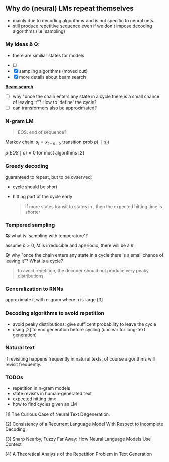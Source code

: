 ## Why do (neural) LMs repeat themselves

- mainly due to decoding algorithms and is not specific to neural nets.
- still produce repetitive sequence even if we don't impose decoding algorithms (i.e. sampling)

### My ideas & Q:

- there are similiar states for models

- [ ] 
- [x]  sampling algorithms (moved out)
- [x]  more details about beam search

[**Beam search**](https://www.notion.so/Beam-search-055b946d3546483eb1d002aaa1eb4c6b)

- [ ]  why "once the chain enters any state in a cycle there is a small chance of leaving it"? How to 'define' the cycle?
- [ ]  can transformers also be approximated?
### N-gram LM

> EOS: end of sequence?

Markov chain: $s_{t}=x_{t-n: t}$, transition prob $p\left(\cdot \mid s_{t}\right)$

$p(EOS \mid c)=0$ for most algorithms [2]

### Greedy  decoding

guaranteed to repeat, but to be ovserved:

- cycle should be short

- hitting part of the cycle early

  > if more states transit to states in , then the expected hitting time is shorter

### Tempered sampling

**Q:** what is 'sampling with temperature'?

assume $p>0$, $M$ is irreducible and aperiodic, there will be a $\pi$ 

**Q:** why "once the chain enters any state in a cycle there is a small chance of leaving it"?  What is a cycle?

> to avoid repetition, the decoder should not produce very peaky distributions.

### Generalization to RNNs

approximate it with n-gram where n is large [3]

### Decoding algorithms to avoid repetition

- avoid peaky distributions: give sufficent probability to leave the cycle
- using [2] to end generation before cycling (unclear for long-text generation)

### Natural text

if revisiting happens frequently in natural texts, of course algorithms will revisit frequently.

### TODOs

- repetition in n-gram models 
- state revisits in human-generated text 
- expected hitting time 
- how to find cycles given an LM

[1] The Curious Case of Neural Text Degeneration.

[2] Consistency of a Recurrent Language Model With Respect to Incomplete Decoding.

[3] Sharp Nearby, Fuzzy Far Away: How Neural Language Models Use Context

[4] A Theoretical Analysis of the Repetition Problem in Text Generation





